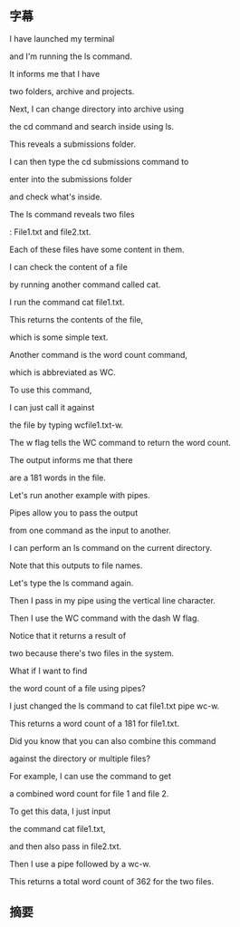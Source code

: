 ## 字幕
I have launched my terminal 

and I'm running the ls command. 

It informs me that I have 

two folders, archive and projects. 

Next, I can change directory into archive using 

the cd command and search inside using ls. 

This reveals a submissions folder. 

I can then type the cd submissions command to 

enter into the submissions folder 

and check what's inside. 

The ls command reveals two files 

: File1.txt and file2.txt. 

Each of these files have some content in them. 

I can check the content of a file 

by running another command called cat. 

I run the command cat file1.txt. 

This returns the contents of the file, 

which is some simple text. 

Another command is the word count command, 

which is abbreviated as WC. 

To use this command, 

I can just call it against 

the file by typing wcfile1.txt-w. 

The w flag tells the WC command to return the word count. 

The output informs me that there 

are a 181 words in the file. 

Let's run another example with pipes. 

Pipes allow you to pass the output 

from one command as the input to another. 

I can perform an ls command on the current directory. 

Note that this outputs to file names. 

Let's type the ls command again. 

Then I pass in my pipe using the vertical line character. 

Then I use the WC command with the dash W flag. 

Notice that it returns a result of 

two because there's two files in the system. 

What if I want to find 

the word count of a file using pipes? 

I just changed the ls command to cat file1.txt pipe wc-w. 

This returns a word count of a 181 for file1.txt. 

Did you know that you can also combine this command 

against the directory or multiple files? 

For example, I can use the command to get 

a combined word count for file 1 and file 2. 

To get this data, I just input 

the command cat file1.txt, 

and then also pass in file2.txt. 

Then I use a pipe followed by a wc-w. 

This returns a total word count of 362 for the two files.

## 摘要